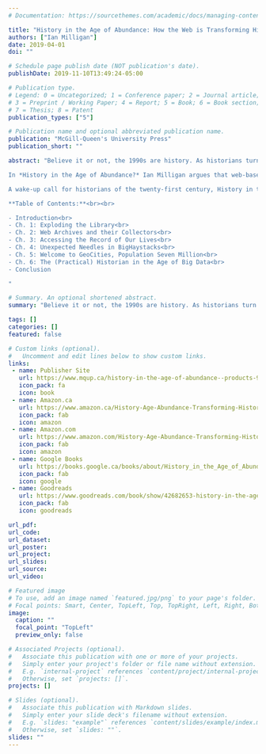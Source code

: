 ```yaml
---
# Documentation: https://sourcethemes.com/academic/docs/managing-content/

title: "History in the Age of Abundance: How the Web is Transforming Historical Research"
authors: ["Ian Milligan"]
date: 2019-04-01
doi: ""

# Schedule page publish date (NOT publication's date).
publishDate: 2019-11-10T13:49:24-05:00

# Publication type.
# Legend: 0 = Uncategorized; 1 = Conference paper; 2 = Journal article;
# 3 = Preprint / Working Paper; 4 = Report; 5 = Book; 6 = Book section;
# 7 = Thesis; 8 = Patent
publication_types: ["5"]

# Publication name and optional abbreviated publication name.
publication: "McGill-Queen's University Press"
publication_short: ""

abstract: "Believe it or not, the 1990s are history. As historians turn to study this period and beyond, they will encounter a historical record that is radically different from what has ever existed before. Old websites, social media, blogs, photographs, and videos are all part of the massive quantities of digital information that technologists, librarians, archivists, and organizations such as the Internet Archive have been collecting for the past three decades.<br><br>

In *History in the Age of Abundance?* Ian Milligan argues that web-based historical sources and their archives present extraordinary opportunities as well as daunting technical and ethical challenges for historians. Through case studies, he outlines the approaches, methods, tools, and search functions that can help a historian turn web documents into historical sources. He also considers the implications of the size and scale of digital sources, which amount to more information than historians have ever had at their fingertips, and many of which are by and about people who have traditionally been absent from the historical record. Scrutinizing the concept of the web and the mechanics of its archives, Milligan explains how these new media challenge, reshape, and enrich both the historical profession and the historical record.<br><br>

A wake-up call for historians of the twenty-first century, History in the Age of Abundance? is an essential introduction to the way web archives work, what possibilities they open up, what risks they entail, and what the shift to digital information means for historians, their professional training and organization, and society as a whole.<br><br>

**Table of Contents:**<br><br>

- Introduction<br>
- Ch. 1: Exploding the Library<br>
- Ch. 2: Web Archives and their Collectors<br>
- Ch. 3: Accessing the Record of Our Lives<br>
- Ch. 4: Unexpected Needles in BigHaystacks<br>
- Ch. 5: Welcome to GeoCities, Population Seven Million<br>
- Ch. 6: The (Practical) Historian in the Age of Big Data<br>
- Conclusion

"

# Summary. An optional shortened abstract.
summary: "Believe it or not, the 1990s are history. As historians turn to study this period and beyond, they will encounter a historical record that is radically different from what has ever existed before. Old websites, social media, blogs, photographs, and videos are all part of the massive quantities of digital information that technologists, librarians, archivists, and organizations such as the Internet Archive have been collecting for the past three decades."

tags: []
categories: []
featured: false

# Custom links (optional).
#   Uncomment and edit lines below to show custom links.
links:
 - name: Publisher Site
   url: https://www.mqup.ca/history-in-the-age-of-abundance--products-9780773556973.php?page_id=46&
   icon_pack: fa
   icon: book
 - name: Amazon.ca
   url: https://www.amazon.ca/History-Age-Abundance-Transforming-Historical/dp/0773556974
   icon_pack: fab
   icon: amazon
 - name: Amazon.com
   url: https://www.amazon.com/History-Age-Abundance-Transforming-Historical-dp-0773556974/dp/0773556974/ref=mt_paperback?_encoding=UTF8&me=&qid=
   icon_pack: fab
   icon: amazon
 - name: Google Books
   url: https://books.google.ca/books/about/History_in_the_Age_of_Abundance.html?id=lR3MvQEACAAJ&redir_esc=y
   icon_pack: fab
   icon: google
 - name: Goodreads
   url: https://www.goodreads.com/book/show/42682653-history-in-the-age-of-abundance
   icon_pack: fab
   icon: goodreads

url_pdf:
url_code:
url_dataset:
url_poster:
url_project:
url_slides:
url_source:
url_video:

# Featured image
# To use, add an image named `featured.jpg/png` to your page's folder. 
# Focal points: Smart, Center, TopLeft, Top, TopRight, Left, Right, BottomLeft, Bottom, BottomRight.
image:
  caption: ""
  focal_point: "TopLeft"
  preview_only: false

# Associated Projects (optional).
#   Associate this publication with one or more of your projects.
#   Simply enter your project's folder or file name without extension.
#   E.g. `internal-project` references `content/project/internal-project/index.md`.
#   Otherwise, set `projects: []`.
projects: []

# Slides (optional).
#   Associate this publication with Markdown slides.
#   Simply enter your slide deck's filename without extension.
#   E.g. `slides: "example"` references `content/slides/example/index.md`.
#   Otherwise, set `slides: ""`.
slides: ""
---
```


